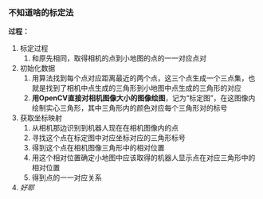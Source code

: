 ### 不知道啥的标定法

**过程：**

1. 标定过程
   1. 和原先相同，取得相机的点到小地图的点的一一对应点对
2. 初始化数据
   1. 用算法找到每个点对应距离最近的两个点，这三个点生成一个三点集，也就是找到了相机中点生成的三角形到小地图中点生成的三角形的对应
   2. **用OpenCV直接对相机图像大小的图像绘图**，记为“标定图”，在这图像内绘制实心三角形，其中三角形内的颜色对应每个三角形对的标号
3. 获取坐标映射
   1. 从相机那边识别到机器人现在在相机图像内的点
   2. 寻找这个点在标定图中对应坐标对应的三角形标号
   3. 得到这个点在相机图像三角形中的相对位置
   4. 用这个相对位置确定小地图中应该取得的机器人显示点在对应三角形中的相对位置
   5. 得到点的一一对应关系
4. *好耶*